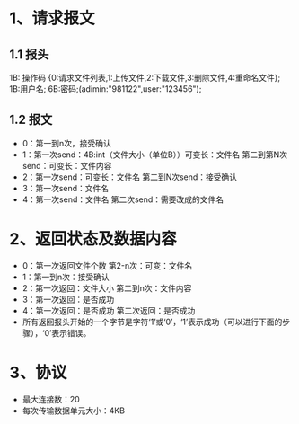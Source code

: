 # 1、请求报文
## 1.1 报头
1B: 操作码 {0:请求文件列表,1:上传文件,2:下载文件,3:删除文件,4:重命名文件};		
1B:用户名;
6B:密码;(adimin:"981122",user:"123456");
## 1.2 报文
- 0：第一到n次，接受确认
- 1：第一次send：4B:int（文件大小（单位B））可变长：文件名 第二到第N次send：可变长：文件内容
- 2：第一次send：可变长：文件名 第二到N次send：接受确认
- 3：第一次send：文件名
- 4：第一次send：文件名 第二次send：需要改成的文件名
# 2、返回状态及数据内容
- 0：第一次返回文件个数 第2-n次：可变：文件名
- 1：第一到n次：接受确认
- 2：第一次返回：文件大小 第二到n次：文件内容
- 3：第一次返回：是否成功 
- 4：第一次返回：是否成功 第二次返回：是否成功
- 所有返回报头开始的一个字节是字符‘1’或‘0’，‘1’表示成功（可以进行下面的步骤），‘0’表示错误。
# 3、协议
- 最大连接数：20
- 每次传输数据单元大小：4KB
